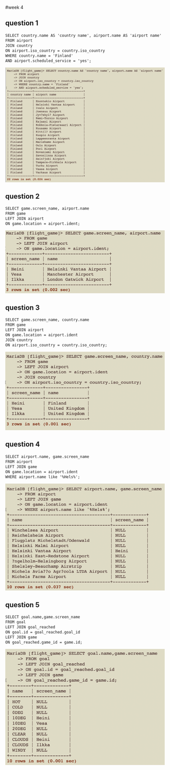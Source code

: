 #week 4

## question 1
```
SELECT country.name AS 'country name', airport.name AS 'airport name'
FROM airport
JOIN country
ON airport.iso_country = country.iso_country
WHERE country.name = 'Finland'
AND airport.scheduled_service = 'yes';
```
![q1](week4/q1.png)

## question 2
```
SELECT game.screen_name, airport.name
FROM game
LEFT JOIN airport
ON game.location = airport.ident;
```
![q2](week4/q2.png)

## question 3

```
SELECT game.screen_name, country.name
FROM game
LEFT JOIN airport
ON game.location = airport.ident
JOIN country
ON airport.iso_country = country.iso_country;
```
![q3](week4/q3.png)


## question 4
```
SELECT airport.name, game.screen_name
FROM airport
LEFT JOIN game
ON game.location = airport.ident
WHERE airport.name like '%Hels%';
```
![q4](week4/q4.png)

## question 5
```
SELECT goal.name,game.screen_name
FROM goal
LEFT JOIN goal_reached
ON goal.id = goal_reached.goal_id
LEFT JOIN game
ON goal_reached.game_id = game.id;
```
![q5](week4/q5.png)